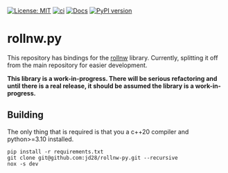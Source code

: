 [![License: MIT](https://img.shields.io/badge/License-MIT-yellow.svg)](https://opensource.org/licenses/MIT)
[![ci](https://github.com/jd28/rollnw-py/actions/workflows/ci.yml/badge.svg)](https://github.com/jd28/rollnw-py/actions?query=workflow%3Aci)
[![Docs](https://readthedocs.org/projects/rollnwpy/badge/?version=latest)](https://rollnwpy.readthedocs.io/en/latest/?badge=latest)
[![PyPI version](https://badge.fury.io/py/rollnw.svg)](https://badge.fury.io/py/rollnw)

# rollnw.py

This repository has bindings for the [rollnw](https://github.com/jd28/rollnw/) library. Currently, splitting it off from the main repository for easier development.

**This library is a work-in-progress.  There will be serious refactoring and until there is a real release, it should be assumed the library is a work-in-progress.**

## Building

The only thing that is required is that you a c++20 compiler and python>=3.10 installed.

    pip install -r requirements.txt
    git clone git@github.com:jd28/rollnw-py.git --recursive
    nox -s dev
